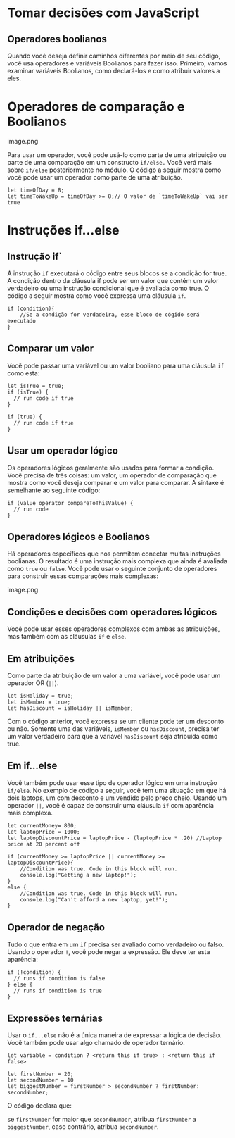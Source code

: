 # Tomar decisões com JavaScript

## Operadores boolianos


Quando você deseja definir caminhos diferentes por meio de seu código, você usa operadores e variáveis Boolianos para fazer isso. Primeiro, vamos examinar variáveis Boolianos, como declará-los e como atribuir valores a eles.

# Operadores de comparação e Boolianos

image.png

Para usar um operador, você pode usá-lo como parte de uma atribuição ou parte de uma comparação em um constructo ````if/else.```` Você verá mais sobre ````if/else```` posteriormente no módulo. O código a seguir mostra como você pode usar um operador como parte de uma atribuição.

```
let timeOfDay = 8;
let timeToWakeUp = timeOfDay >= 8;// O valor de `timeToWakeUp` vai ser true 
```

# Instruções if...else

## Instrução if`

A instrução ```if``` executará o código entre seus blocos se a condição for true. A condição dentro da cláusula if pode ser um valor que contém um valor verdadeiro ou uma instrução condicional que é avaliada como true. O código a seguir mostra como você expressa uma cláusula ````if````.

```
if (condition){
    //Se a condição for verdadeira, esse bloco de cógido será executado
}
```

## Comparar um valor

Você pode passar uma variável ou um valor booliano para uma cláusula ````if```` como esta:


```
let isTrue = true;
if (isTrue) {
  // run code if true
}

if (true) {
  // run code if true
}
```

## Usar um operador lógico

Os operadores lógicos geralmente são usados para formar a condição. Você precisa de três coisas: um valor, um operador de comparação que mostra como você deseja comparar e um valor para comparar. A sintaxe é semelhante ao seguinte código:

```
if (value operator compareToThisValue) {
  // run code
}
```

## Operadores lógicos e Boolianos

Há operadores específicos que nos permitem conectar muitas instruções boolianas. O resultado é uma instrução mais complexa que ainda é avaliada como ````true```` ou ````false````. Você pode usar o seguinte conjunto de operadores para construir essas comparações mais complexas:

image.png

## Condições e decisões com operadores lógicos

Você pode usar esses operadores complexos com ambas as atribuições, mas também com as cláusulas ````if```` e ````else````.

## Em atribuições

Como parte da atribuição de um valor a uma variável, você pode usar um operador OR (````||````).

```
let isHoliday = true;
let isMember = true;
let hasDiscount = isHoliday || isMember;
```

Com o código anterior, você expressa se um cliente pode ter um desconto ou não. Somente uma das variáveis, ````isMember```` ou ````hasDiscount````, precisa ter um valor verdadeiro para que a variável ````hasDiscount```` seja atribuída como true.

## Em if...else

Você também pode usar esse tipo de operador lógico em uma instrução ````if/else````. No exemplo de código a seguir, você tem uma situação em que há dois laptops, um com desconto e um vendido pelo preço cheio. Usando um operador ````||````, você é capaz de construir uma cláusula ````if```` com aparência mais complexa.

```
let currentMoney= 800;
let laptopPrice = 1000;
let laptopDiscountPrice = laptopPrice - (laptopPrice * .20) //Laptop price at 20 percent off

if (currentMoney >= laptopPrice || currentMoney >= laptopDiscountPrice){
    //Condition was true. Code in this block will run.
    console.log("Getting a new laptop!");
}
else {
    //Condition was true. Code in this block will run.
    console.log("Can't afford a new laptop, yet!");
}
```
## Operador de negação

Tudo o que entra em um ````if```` precisa ser avaliado como verdadeiro ou falso. Usando o operador ````!````, você pode negar a expressão. Ele deve ter esta aparência:

````
if (!condition) {
  // runs if condition is false
} else {
  // runs if condition is true
}
````

## Expressões ternárias

Usar o ````if...else```` não é a única maneira de expressar a lógica de decisão. Você também pode usar algo chamado de operador ternário.

```
let variable = condition ? <return this if true> : <return this if false>
```


```
let firstNumber = 20;
let secondNumber = 10
let biggestNumber = firstNumber > secondNumber ? firstNumber: secondNumber;
```

O código declara que:

se ````firstNumber```` for maior que ````secondNumber````, atribua ````firstNumber```` a ````biggestNumber````, caso contrário, atribua ````secondNumber````.